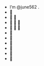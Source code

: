 - I’m @june562 .
- 👀
- 👀 👀
- 👀 👀 👀
- 👀 👀 👀
- 👀
- 👀
- 👀
- 👀
- 👀
- 👀
<!---
june562/june562 is a ✨ special ✨ repository because its `README.md` (this file) appears on your GitHub profile.
You can click the Preview link to take a look at your changes.
--->
